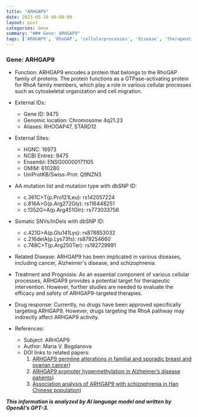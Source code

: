 ```yaml
---
title: "ARHGAP9"
date: 2023-05-10 00:00:00
layout: post
categories: Gene
summary: "### Gene: ARHGAP9"
tags: ['ARHGAP9', 'RhoGAP', 'cellularprocesses', 'disease', 'therapeuticintervention', 'drugtarget', 'breastcancer', 'Alzheimersdisease']
---
```


### Gene: ARHGAP9
- Function: ARHGAP9 encodes a protein that belongs to the RhoGAP family of proteins. The protein functions as a GTPase-activating protein for RhoA family members, which play a role in various cellular processes such as cytoskeletal organization and cell migration.

- External IDs: 
    - Gene ID: 9475
    - Genomic location: Chromosome 4q21.23
    - Aliases: RHOGAP47, STARD12

- External Sites:
    - HGNC: 16973
    - NCBI Entrez: 9475
    - Ensembl: ENSG00000171105
    - OMIM: 610280
    - UniProtKB/Swiss-Prot: Q9NZN3

- AA mutation list and mutation type with dbSNP ID:
    - c.361C>T(p.Pro121Leu): rs142057224
    - c.816A>G(p.Arg272Gly): rs116448251
    - c.1352G>A(p.Arg451Gln): rs773033756

- Somatic SNVs/InDels with dbSNP ID:
    - c.421G>A(p.Glu141Lys): rs878853032
    - c.216delA(p.Lys73fs): rs879254660
    - c.748C>T(p.Arg250Ter): rs192729991

- Related Disease: ARHGAP9 has been implicated in various diseases, including cancer, Alzheimer's disease, and schizophrenia.

- Treatment and Prognosis: As an essential component of various cellular processes, ARHGAP9 provides a potential target for therapeutic intervention. However, further studies are needed to evaluate the efficacy and safety of ARHGAP9-targeted therapies.

- Drug response: Currently, no drugs have been approved specifically targeting ARHGAP9. However, drugs targeting the RhoA pathway may indirectly affect ARHGAP9 activity.

- References:
    - Subject: ARHGAP9
    - Author: Maria V. Bogdanova
    - DOI links to related papers: 
        1. [ARHGAP9 germline alterations in familial and sporadic breast and ovarian cancer](https://doi.org/10.1038/s41525-019-0093-6))
        2. [ARHGAP9 promoter hypermethylation in Alzheimer’s disease patients](https://doi.org/10.1038/s41598-019-50286-9))
        3. [Association analysis of ARHGAP9 with schizophrenia in Han Chinese population](https://doi.org/10.1002/mgg3.689))

**_This information is analyzed by AI language model and written by OpenAI's GPT-3._**